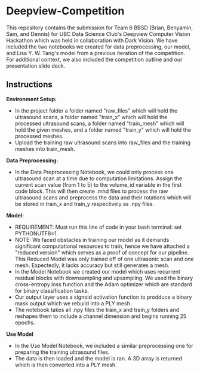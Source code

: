 # Deepview-Competition

This repository contains the submission for Team 6 BBSD (Brian, Benyamin, Sam, and Dennis) for UBC Data Science Club's Deepview Computer Vision Hackathon which was held in collaboration with Dark Vision. We have included the two notebooks we created for data preprocessing, our model, and Lisa Y. W. Tang's model from a previous iteration of the competition. For additional context, we also included the competition outline and our presentation slide deck.

## Instructions
**Environment Setup:** 
- In the project folder a folder named "raw_files" which will hold the ultrasound scans,  a folder named "train_x" which will hold the processed ultrasound scans, a folder named "train_mesh" which will hold the given meshes, and a folder named "train_y" which will hold the processed meshes.
- Upload the training raw ultrasound scans into raw_files and the training meshes into train_mesh.

**Data Preprocessing:**
- In the Data Preprocessing Notebook, we could only process one ultrasound scan at a time due to computation limitations. Assign the current scan value (from 1 to 5) to the volume_id variable in the first code block. This will then create .mhd files to process the raw ultrasound scans and preprocess the data and their rotations which will be stored in train_x and train_y respectively as .npy files.

**Model:**
- REQUIREMENT: Must run this line of code in your bash terminal: set PYTHONUTF8=1
- NOTE: We faced obstacles in training our model as it demands significant computational resources to train, hence we have attached a "reduced version" which serves as a proof of concept for our pipeline. This Reduced Model was only trained off of one ultrasonic scan and one mesh. Expectedly, it lacks accuracy but still generates a mesh.
- In the Model Notebook we created our model which uses recurrent residual blocks with downsampling and upsampling. We used the binary cross-entropy loss function and the Adam optimizer which are standard for binary classification tasks.
- Our output layer uses a signoid activation function to prodduce a binary mask output which we rebuild into a PLY mesh.
- The notebook takes all .npy files the train_x and train_y folders and reshapes them to include a channel dimension and begins running 25 epochs.
  
**Use Model**
- In the Use Model Notebook, we included a similar preprocessing one for preparing the training ultrasound files.
- The data is then loaded and the model is ran. A 3D array is returned which is then converted into a PLY mesh.
